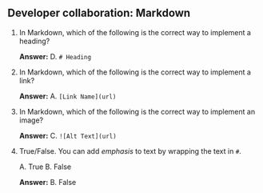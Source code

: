 ## Developer collaboration: Markdown

1. In Markdown, which of the following is the correct way to implement a heading?

    **Answer:** D. `# Heading`

1. In Markdown, which of the following is the correct way to implement a link?

    **Answer:** A. `[Link Name](url)`

1. In Markdown, which of the following is the correct way to implement an image?

    **Answer:** C. `![Alt Text](url)`

1. True/False. You can add _emphasis_ to text by wrapping the text in `#`.

   A. True
   B. False

   **Answer:** B. False
